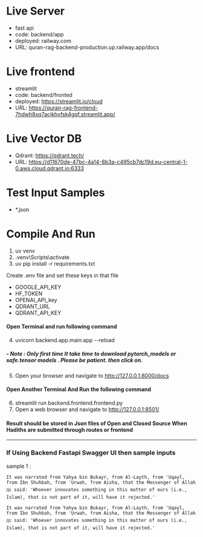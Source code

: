 # Live Server
- fast api
- code: backend/app
- deployed: railway.com
- URL:  quran-rag-backend-production.up.railway.app/docs

# Live frontend
- streamlit
- code: backend/fronted
- deployed: https://streamlit.io/cloud
- URL:  https://quran-rag-frontend-7hdwh8xq7acjkhvfsk4gqf.streamlit.app/

# Live Vector DB
- Qdrant: https://qdrant.tech/
- URL:  https://d11670de-47bc-4a14-8b3a-c495cb7dc19d.eu-central-1-0.aws.cloud.qdrant.io:6333

# Test Input Samples
- *.json

# Compile And Run

1. uv venv
2. .venv\Scripts\activate
3. uv pip install -r requirements.txt

Create .env file and set these keys in that file
-  GOOGLE_API_KEY
-  HF_TOKEN
-  OPENAI_API_key
-  QDRANT_URL
-  QDRANT_API_KEY

#### Open Terminal and run following command
4. uvicorn backend.app.main:app --reload

##### - Note : Only first time It take time to download pytorch_models or safe.tensor models . Please be patient. then click on.

5. Open your browser and navigate to http://127.0.0.1:8000/docs

#### Open Another Terminal And Run the following command
6. streamlit run backend.frontend.frontend.py
7. Open a web browser and navigate to http://127.0.0.1:8501/


#### Result should be stored in Json files of Open and Closed Source When Hadiths are submitted through routes or frontend

------------------------------------------------------------------------------


### If Using Backend Fastapi Swagger UI then sample inputs

sample 1 :


```
It was narrated from Yahya bin Bukayr, from Al-Layth, from 'Uqayl, from Ibn Shuhbah, from 'Urwah, from Aisha, that the Messenger of Allah ﷺ said: 'Whoever innovates something in this matter of ours (i.e., Islam), that is not part of it, will have it rejected.'
```

```
It was narrated from Yahya bin Bukayr, from Al-Layth, from 'Uqayl, from Ibn Shuhbah, from 'Urwah, from Aisha, that the Messenger of Allah ﷺ said: 'Whoever innovates something in this matter of ours (i.e., Islam), that is not part of it, will have it rejected.'
```